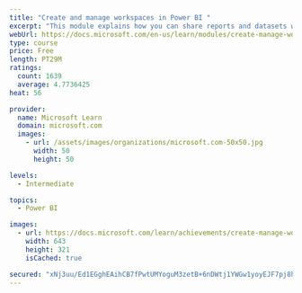 ```yaml
---
title: "Create and manage workspaces in Power BI "
excerpt: "This module explains how you can share reports and datasets with your users and how to create a deployment strategy that makes sense for you and your organization. Furthermore, you will learn about data lineage in Microsoft Power BI."
webUrl: https://docs.microsoft.com/en-us/learn/modules/create-manage-workspaces-power-bi/
type: course
price: Free
length: PT29M
ratings:
  count: 1639
  average: 4.7736425
heat: 56

provider:
  name: Microsoft Learn
  domain: microsoft.com
  images:
    - url: /assets/images/organizations/microsoft.com-50x50.jpg
      width: 50
      height: 50

levels:
  - Intermediate

topics:
  - Power BI

images:
  - url: https://docs.microsoft.com/learn/achievements/create-manage-workspaces-power-bi-social.png
    width: 643
    height: 321
    isCached: true

secured: "xNj3uu/Ed1EGghEAihCB7fPwtUMYoguM3zetB+6nDWtj1YWGw1yoyEJF7pj8hB+80bfFQekXIsrg/ksT6cigCetUa75LnLVfzCvctcxcQonwBsBUBUZkyesTn/lTHl1yNGBBPxLf2VaI35rWO8+OlFLstNm7qfGInu/MPMWceDhMNBxOkFXa5H/9epVOLm9bxXM6mjK/FJ7Eh/AYF7ON9xx+IlPDt+qbxURv7diLcMp+pOy9T3aQfgoOCzCmBPs4TM5p4FEpyo23PsMyMBOtMQQB3R6HUcjWy8npIeCjg62KWXpaZZoY4oXhGgb6KSyt8iHGuub3JlFlwZPi2zVb0tGu+BXvL9khst4MsKRxRtm2fX/cYNQ4nGpgWRm7XvQiUQG2QljnAFy2KH/RAwn+WM9l1Q+3mNXDIwGa5vNUHEQ=;DW1Ex5NjhEpOh0Fb3dwGYw=="
---
```


